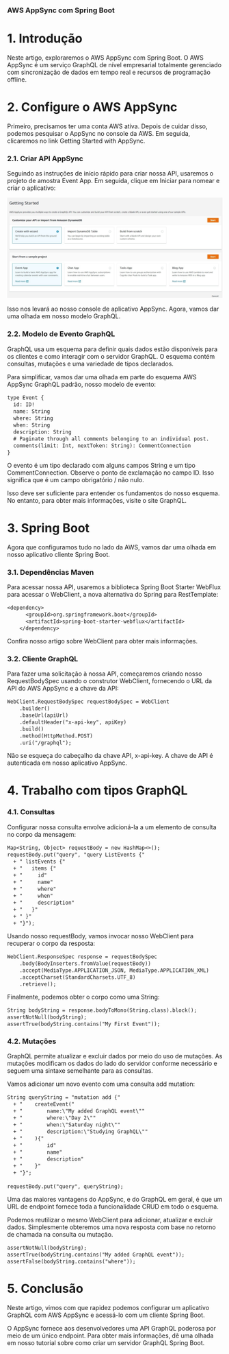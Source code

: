 ### AWS AppSync com Spring Boot


# 1. Introdução
Neste artigo, exploraremos o AWS AppSync com Spring Boot. O AWS AppSync é um serviço GraphQL de nível empresarial totalmente gerenciado com sincronização de dados em tempo real e recursos de programação offline.

# 2. Configure o AWS AppSync
Primeiro, precisamos ter uma conta AWS ativa. Depois de cuidar disso, podemos pesquisar o AppSync no console da AWS. Em seguida, clicaremos no link Getting Started with AppSync.

### 2.1. Criar API AppSync
Seguindo as instruções de início rápido para criar nossa API, usaremos o projeto de amostra Event App. Em seguida, clique em Iniciar para nomear e criar o aplicativo:

<img src="appsync.png">

Isso nos levará ao nosso console de aplicativo AppSync. Agora, vamos dar uma olhada em nosso modelo GraphQL.

### 2.2. Modelo de Evento GraphQL
GraphQL usa um esquema para definir quais dados estão disponíveis para os clientes e como interagir com o servidor GraphQL. O esquema contém consultas, mutações e uma variedade de tipos declarados.

Para simplificar, vamos dar uma olhada em parte do esquema AWS AppSync GraphQL padrão, nosso modelo de evento:

```
type Event {
  id: ID!
  name: String
  where: String
  when: String
  description: String
  # Paginate through all comments belonging to an individual post.
  comments(limit: Int, nextToken: String): CommentConnection
}
```

O evento é um tipo declarado com alguns campos String e um tipo CommentConnection. Observe o ponto de exclamação no campo ID. Isso significa que é um campo obrigatório / não nulo.

Isso deve ser suficiente para entender os fundamentos do nosso esquema. No entanto, para obter mais informações, visite o site GraphQL.

# 3. Spring Boot
Agora que configuramos tudo no lado da AWS, vamos dar uma olhada em nosso aplicativo cliente Spring Boot.

### 3.1. Dependências Maven
Para acessar nossa API, usaremos a biblioteca Spring Boot Starter WebFlux para acessar o WebClient, a nova alternativa do Spring para RestTemplate:

```
<dependency> 
      <groupId>org.springframework.boot</groupId> 
      <artifactId>spring-boot-starter-webflux</artifactId> 
    </dependency>
```

Confira nosso artigo sobre WebClient para obter mais informações.

### 3.2. Cliente GraphQL
Para fazer uma solicitação à nossa API, começaremos criando nosso RequestBodySpec usando o construtor WebClient, fornecendo o URL da API do AWS AppSync e a chave da API:

```
WebClient.RequestBodySpec requestBodySpec = WebClient
    .builder()
    .baseUrl(apiUrl)
    .defaultHeader("x-api-key", apiKey)
    .build()
    .method(HttpMethod.POST)
    .uri("/graphql");
```

Não se esqueça do cabeçalho da chave API, x-api-key. A chave de API é autenticada em nosso aplicativo AppSync.

# 4. Trabalho com tipos GraphQL
### 4.1. Consultas
Configurar nossa consulta envolve adicioná-la a um elemento de consulta no corpo da mensagem:

```
Map<String, Object> requestBody = new HashMap<>();
requestBody.put("query", "query ListEvents {" 
  + " listEvents {"
  + "   items {"
  + "     id"
  + "     name"
  + "     where"
  + "     when"
  + "     description"
  + "   }"
  + " }"
  + "}");
```

Usando nosso requestBody, vamos invocar nosso WebClient para recuperar o corpo da resposta:

```
WebClient.ResponseSpec response = requestBodySpec
    .body(BodyInserters.fromValue(requestBody))
    .accept(MediaType.APPLICATION_JSON, MediaType.APPLICATION_XML)
    .acceptCharset(StandardCharsets.UTF_8)
    .retrieve();
```

Finalmente, podemos obter o corpo como uma String:

```
String bodyString = response.bodyToMono(String.class).block();
assertNotNull(bodyString);
assertTrue(bodyString.contains("My First Event"));
```

### 4.2. Mutações
GraphQL permite atualizar e excluir dados por meio do uso de mutações. As mutações modificam os dados do lado do servidor conforme necessário e seguem uma sintaxe semelhante para as consultas.

Vamos adicionar um novo evento com uma consulta add mutation:

```
String queryString = "mutation add {"
  + "    createEvent("
  + "        name:\"My added GraphQL event\""
  + "        where:\"Day 2\""
  + "        when:\"Saturday night\""
  + "        description:\"Studying GraphQL\""
  + "    ){"
  + "        id"
  + "        name"
  + "        description"
  + "    }"
  + "}";
 
requestBody.put("query", queryString);
```

Uma das maiores vantagens do AppSync, e do GraphQL em geral, é que um URL de endpoint fornece toda a funcionalidade CRUD em todo o esquema.

Podemos reutilizar o mesmo WebClient para adicionar, atualizar e excluir dados. Simplesmente obteremos uma nova resposta com base no retorno de chamada na consulta ou mutação.

```
assertNotNull(bodyString);
assertTrue(bodyString.contains("My added GraphQL event"));
assertFalse(bodyString.contains("where"));
```

# 5. Conclusão
Neste artigo, vimos com que rapidez podemos configurar um aplicativo GraphQL com AWS AppSync e acessá-lo com um cliente Spring Boot.

O AppSync fornece aos desenvolvedores uma API GraphQL poderosa por meio de um único endpoint. Para obter mais informações, dê uma olhada em nosso tutorial sobre como criar um servidor GraphQL Spring Boot.